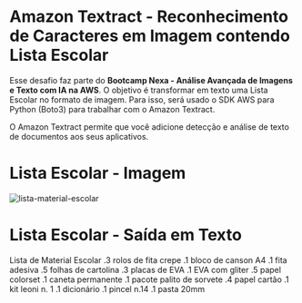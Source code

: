 # Amazon Textract - Reconhecimento de Caracteres em Imagem contendo Lista Escolar

Esse desafio faz parte do **Bootcamp Nexa - Análise Avançada de Imagens e Texto com IA na AWS**. O objetivo é transformar em texto uma Lista Escolar no formato de imagem. Para isso, será usado o SDK AWS para Python (Boto3) para trabalhar com o Amazon Textract.

O Amazon Textract permite que você adicione detecção e análise de texto de documentos aos seus aplicativos.

# Lista Escolar - Imagem

![lista-material-escolar](https://github.com/user-attachments/assets/1c41aa9f-82d3-4f0b-90d4-92a59ea520cd)

# Lista Escolar - Saída em Texto

Lista de Material Escolar
.3 rolos de fita crepe
.1 bloco de canson A4
.1 fita adesiva
.5 folhas de cartolina 
.3 placas de EVA
.1 EVA com gliter
.5 papel colorset
.1 caneta permanente
.1 pacote palito de sorvete
.4 papel cartão
.1 kit leoni n. 1
.1 dicionário
.1 pincel n.14
.1 pasta 20mm

